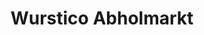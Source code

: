 ---
title: "Wurstico Abholmarkt"
url: /wien/wurstico-abholmarkt-meidlinger-hauptstrasse/
shop: Supermarkt
---